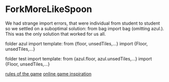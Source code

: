 # ForkMoreLikeSpoon

We had strange import errors, that were individual from student to student so we settled on a suboptimal solution: from bag import bag (omitting azul.).
This was the only solution that worked for us all. 

folder azul import template:
from {floor, unsedTiles,...} import {Floor, unsedTiles,...}

folder test import template:
from {azul.floor, azul.unsedTiles,...} import {Floor, unsedTiles,...}

[rules of the game](https://www.wikihow.com/Play-Azul)
[online game inspiration](https://azee.mattle.online/lobby/rooms)
